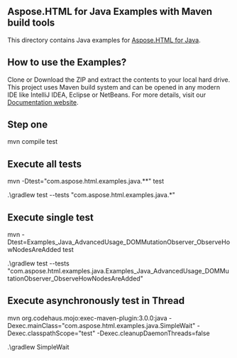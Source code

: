## Aspose.HTML for Java Examples with Maven build tools

This directory contains Java examples for [Aspose.HTML for Java](https://products.aspose.com/html/java).

## How to use the Examples?

Clone or Download the ZIP and extract the contents to your local hard drive. This project uses Maven build system and can be opened in any modern IDE like IntelliJ IDEA, Eclipse or NetBeans. For more details, visit our [Documentation website](https://docs.aspose.com/display/htmljava/How+to+Run+the+Examples).

## Step one
mvn compile test

## Execute all tests
mvn -Dtest="com.aspose.html.examples.java.**" test

.\gradlew test --tests "com.aspose.html.examples.java.*"

## Execute single test
mvn -Dtest=Examples_Java_AdvancedUsage_DOMMutationObserver_ObserveHowNodesAreAdded test

.\gradlew test --tests "com.aspose.html.examples.java.Examples_Java_AdvancedUsage_DOMMutationObserver_ObserveHowNodesAreAdded"

## Execute asynchronously test in Thread
mvn org.codehaus.mojo:exec-maven-plugin:3.0.0:java -Dexec.mainClass="com.aspose.html.examples.java.SimpleWait" -Dexec.classpathScope="test" -Dexec.cleanupDaemonThreads=false

.\gradlew SimpleWait